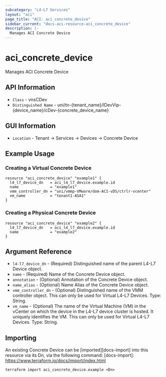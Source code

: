 ```yaml
---
subcategory: "L4-L7 Services"
layout: "aci"
page_title: "ACI: aci_concrete_device"
sidebar_current: "docs-aci-resource-aci_concrete_device"
description: |-
  Manages ACI Concrete Device
---
```


# aci_concrete_device #

Manages ACI Concrete Device

## API Information ##

* `Class` - vnsCDev
* `Distinguished Name` - uni/tn-{tenant_name}/lDevVip-{device_name}/cDev-{concrete_device_name}

## GUI Information ##

* `Location` - Tenant -> Services -> Devices -> Concrete Device

## Example Usage ##

### Creating a Virtual Concrete Device ###

```hcl
resource "aci_concrete_device" "example1" {
  l4_l7_device_dn   = aci_l4_l7_device.example.id
  name              = "example1"
  vmm_controller_dn = "uni/vmmp-VMware/dom-ACI-vDS/ctrlr-vcenter"
  vm_name           = "tenant1-ASA1"
}
```
### Creating a Physical Concrete Device ###

```hcl
resource "aci_concrete_device" "example2" {
  l4_l7_device_dn   = aci_l4_l7_device.example.id
  name              = "example2"
}
```

## Argument Reference ##

* `l4-l7_device_dn` - (Required) Distinguished name of the parent L4-L7 Device object.
* `name` - (Required) Name of the Concrete Device object.
* `annotation` - (Optional) Annotation of the Concrete Device object.
* `name_alias` - (Optional) Name Alias of the Concrete Device object.
* `vmm_controller_dn` - (Optional) Distinguished name of the VMM controller object. This can only be used for Virtual L4-L7 Devices. Type: String.
* `vm_name` - (Optional) The name of the Virtual Machine (VM) in the vCenter on which the device in the L4-L7 device cluster is hosted. It uniquely identifies the VM. This can only be used for Virtual L4-L7 Devices. Type: String.

## Importing ##

An existing Concrete Device can be [imported][docs-import] into this resource via its Dn, via the following command:
[docs-import]: https://www.terraform.io/docs/import/index.html

```
terraform import aci_concrete_device.example <Dn>
```